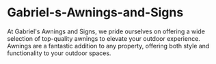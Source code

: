 # Gabriel-s-Awnings-and-Signs
At Gabriel's Awnings and Signs, we pride ourselves on offering a wide selection of top-quality awnings to elevate your outdoor experience. Awnings are a fantastic addition to any property, offering both style and functionality to your outdoor spaces. 

